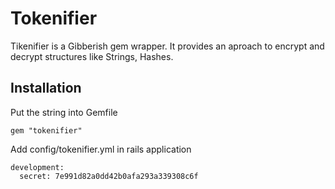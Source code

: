 # Tokenifier

Tikenifier is a Gibberish gem wrapper.
It provides an aproach to encrypt and decrypt structures like Strings, Hashes.

## Installation

Put the string into Gemfile

    gem "tokenifier"

Add config/tokenifier.yml in rails application

    development:
      secret: 7e991d82a0dd42b0afa293a339308c6f




